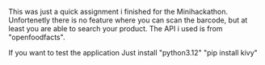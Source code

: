 This was just a quick assignment i finished for the Minihackathon. Unfortenetly there is no feature where you can scan the barcode, but at least you are able to search your product. 
The API i used is from "openfoodfacts".

If you want to test the application
Just install "python3.12"
"pip install kivy"

